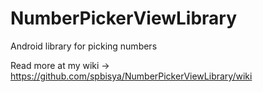 # NumberPickerViewLibrary
Android library for picking numbers


Read more at my wiki -> https://github.com/spbisya/NumberPickerViewLibrary/wiki
